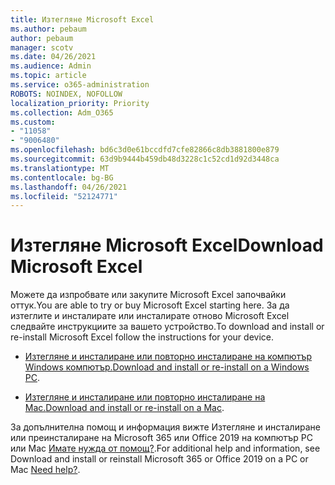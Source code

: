 ```yaml
---
title: Изтегляне Microsoft Excel
ms.author: pebaum
author: pebaum
manager: scotv
ms.date: 04/26/2021
ms.audience: Admin
ms.topic: article
ms.service: o365-administration
ROBOTS: NOINDEX, NOFOLLOW
localization_priority: Priority
ms.collection: Adm_O365
ms.custom:
- "11058"
- "9006480"
ms.openlocfilehash: bd6c3d0e61bccdfd7cfe82866c8db3881800e879
ms.sourcegitcommit: 63d9b9444b459db48d3228c1c52cd1d92d3448ca
ms.translationtype: MT
ms.contentlocale: bg-BG
ms.lasthandoff: 04/26/2021
ms.locfileid: "52124771"
---
```

# <a name="download-microsoft-excel"></a><span data-ttu-id="2a74c-102">Изтегляне Microsoft Excel</span><span class="sxs-lookup"><span data-stu-id="2a74c-102">Download Microsoft Excel</span></span>

<span data-ttu-id="2a74c-103">Можете да изпробвате или закупите Microsoft Excel започвайки оттук.</span><span class="sxs-lookup"><span data-stu-id="2a74c-103">You are able to try or buy Microsoft Excel starting here.</span></span> <span data-ttu-id="2a74c-104">За да изтеглите и инсталирате или инсталирате отново Microsoft Excel следвайте инструкциите за вашето устройство.</span><span class="sxs-lookup"><span data-stu-id="2a74c-104">To download and install or re-install Microsoft Excel follow the instructions for your device.</span></span> 

- <span data-ttu-id="2a74c-105">[Изтегляне и инсталиране или повторно инсталиране на компютър Windows компютър.](https://support.microsoft.com/office/download-and-install-or-reinstall-microsoft-365-or-office-2019-on-a-pc-or-mac-4414eaaf-0478-48be-9c42-23adc4716658?ui=en-us&rs=en-us&ad=us#InstallSteps=Install_on_a_PC)</span><span class="sxs-lookup"><span data-stu-id="2a74c-105">[Download and install or re-install on a Windows PC](https://support.microsoft.com/office/download-and-install-or-reinstall-microsoft-365-or-office-2019-on-a-pc-or-mac-4414eaaf-0478-48be-9c42-23adc4716658?ui=en-us&rs=en-us&ad=us#InstallSteps=Install_on_a_PC).</span></span> 

- <span data-ttu-id="2a74c-106">[Изтегляне и инсталиране или повторно инсталиране на Mac.](https://support.microsoft.com/office/download-and-install-or-reinstall-microsoft-365-or-office-2019-on-a-pc-or-mac-4414eaaf-0478-48be-9c42-23adc4716658?ui=en-us&rs=en-us&ad=us#InstallSteps=Install_on_a_Mac)</span><span class="sxs-lookup"><span data-stu-id="2a74c-106">[Download and install or re-install on a Mac](https://support.microsoft.com/office/download-and-install-or-reinstall-microsoft-365-or-office-2019-on-a-pc-or-mac-4414eaaf-0478-48be-9c42-23adc4716658?ui=en-us&rs=en-us&ad=us#InstallSteps=Install_on_a_Mac).</span></span> 

<span data-ttu-id="2a74c-107">За допълнителна помощ и информация вижте Изтегляне и инсталиране или преинсталиране на Microsoft 365 или Office 2019 на компютър PC или Mac [Имате нужда от помощ?](https://support.microsoft.com/office/download-and-install-or-reinstall-microsoft-365-or-office-2019-on-a-pc-or-mac-4414eaaf-0478-48be-9c42-23adc4716658?ui=en-us&rs=en-us&ad=us#InstallSteps=need_help).</span><span class="sxs-lookup"><span data-stu-id="2a74c-107">For additional help and information, see Download and install or reinstall Microsoft 365 or Office 2019 on a PC or Mac [Need help?](https://support.microsoft.com/office/download-and-install-or-reinstall-microsoft-365-or-office-2019-on-a-pc-or-mac-4414eaaf-0478-48be-9c42-23adc4716658?ui=en-us&rs=en-us&ad=us#InstallSteps=need_help).</span></span> 